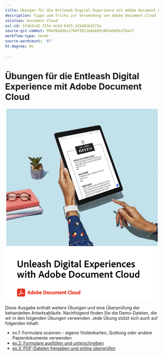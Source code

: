 ```yaml
---
title: Übungen für die Entleash Digital Experience mit Adobe Document Cloud
description: Tipps und Tricks zur Verwendung von Adobe Document Cloud
solution: Document Cloud
exl-id: 5fab3cd2-315e-4c5d-b435-2d1401bd172a
source-git-commit: 99ed9ab8bc276df2011e8a693c043a9d3e1fba17
workflow-type: tm+mt
source-wordcount: '87'
ht-degree: 0%

---
```


# Übungen für die Entleash Digital Experience mit Adobe Document Cloud

[![image](assets/rebrand.png)](assets/Unleash_Digital_Experiences_with_Adobe_Document_Cloud.pdf)

Diese Ausgabe enthält weitere Übungen und eine Überprüfung der behandelten Arbeitsabläufe. Nachfolgend finden Sie die Demo-Dateien, die wir in den folgenden Übungen verwenden. Jede Übung stützt sich auch auf folgenden Inhalt:

* ex.1: Formulare scannen - eigene Visitenkarten, Quittung oder andere Papierdokumente verwenden
* [ex.2: Formulare ausfüllen und unterschreiben](assets/03_FillSignScan.zip)
* [ex.3: PDF-Dateien freigeben und online überprüfen](assets/01_Review.zip)
